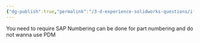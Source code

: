 ```yaml
---
{"dg-publish":true,"permalink":"/3-d-experience-solidworks-questions/if-want-part-no-without-pdm/"}
---
```


You need to require SAP Numbering can be done for part numbering and do not wanna use PDM
